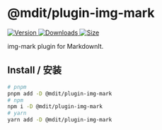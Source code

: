 # @mdit/plugin-img-mark

[![Version](https://img.shields.io/npm/v/@mdit/plugin-img-mark.svg?style=flat-square&logo=npm) ![Downloads](https://img.shields.io/npm/dm/@mdit/plugin-img-mark.svg?style=flat-square&logo=npm) ![Size](https://img.shields.io/bundlephobia/min/@mdit/plugin-img-mark?style=flat-square&logo=npm)](https://www.npmjs.com/package/@mdit/plugin-img-mark)

img-mark plugin for MarkdownIt.

## Install / 安装

```bash
# pnpm
pnpm add -D @mdit/plugin-img-mark
# npm
npm i -D @mdit/plugin-img-mark
# yarn
yarn add -D @mdit/plugin-img-mark
```
